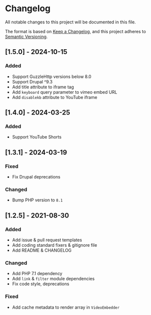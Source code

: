 # Changelog
All notable changes to this project will be documented in this file.

The format is based on [Keep a Changelog](https://keepachangelog.com/en/1.0.0/),
and this project adheres to [Semantic Versioning](https://semver.org/spec/v2.0.0.html).

## [1.5.0] - 2024-10-15
### Added
- Support GuzzleHttp versions below 8.0
- Support Drupal ^9.3
- Add title attribute to iframe tag
- Add `keyboard` query parameter to vimeo embed URL
- Add `disablekb` attribute to YouTube iframe

## [1.4.0] - 2024-03-25
### Added
- Support YouTube Shorts

## [1.3.1] - 2024-03-19
### Fixed
- Fix Drupal deprecations
### Changed
- Bump PHP version to `8.1`

## [1.2.5] - 2021-08-30
### Added
- Add issue & pull request templates
- Add coding standard fixers & gitignore file
- Add README & CHANGELOG

### Changed
- Add PHP 7.1 dependency
- Add `link` & `filter` module dependencies
- Fix code style, deprecations

### Fixed
- Add cache metadata to render array in `VideoEmbedder`
